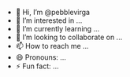 - 👋 Hi, I’m @pebblevirga
- 👀 I’m interested in ...
- 🌱 I’m currently learning ...
- 💞️ I’m looking to collaborate on ...
- 📫 How to reach me ...
- 😄 Pronouns: ...
- ⚡ Fun fact: ...

<!---
pebblevirga/pebblevirga is a ✨ special ✨ repository because its `README.md` (this file) appears on your GitHub profile.
You can click the Preview link to take a look at your changes.
--->
